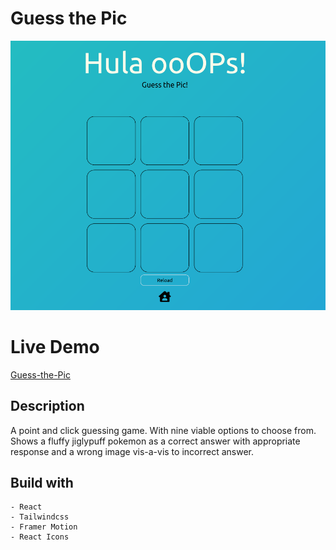 # Guess the Pic

![guess-the-pic](./public/guess-the-pic.png)

# Live Demo
[Guess-the-Pic](https://vinz009.github.io/guess-the-pic/)

## Description
A point and click guessing game. With nine viable options to choose 
from. Shows a fluffy jiglypuff pokemon as a correct answer with
appropriate response and a wrong image vis-a-vis to incorrect answer.

## Build with
	- React
	- Tailwindcss
	- Framer Motion
	- React Icons
